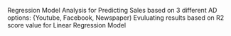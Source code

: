 Regression Model Analysis for Predicting Sales based on 3 different AD options: {Youtube, Facebook, Newspaper)
Evuluating results based on R2 score value for Linear Regression Model
